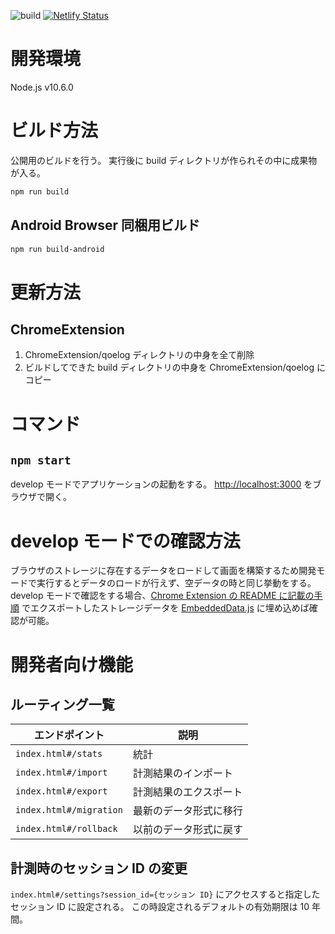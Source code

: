 ![build](https://github.com/videomark/videomark-log-view/workflows/build/badge.svg?branch=master)
[![Netlify Status](https://api.netlify.app/api/v1/badges/381b781f-df6b-451a-829e-d15634b9b72f/deploy-status)](https://app.netlify.app/sites/videomark-log-view/deploys)

# 開発環境

Node.js v10.6.0

# ビルド方法

公開用のビルドを行う。
実行後に build ディレクトリが作られその中に成果物が入る。

```sh
npm run build
```

## Android Browser 同梱用ビルド

```sh
npm run build-android
```

# 更新方法

## ChromeExtension

1. ChromeExtension/qoelog ディレクトリの中身を全て削除
2. ビルドしてできた build ディレクトリの中身を ChromeExtension/qoelog にコピー

# コマンド

## `npm start`

develop モードでアプリケーションの起動をする。
[http://localhost:3000](http://localhost:3000) をブラウザで開く。

# develop モードでの確認方法

ブラウザのストレージに存在するデータをロードして画面を構築するため開発モードで実行するとデータのロードが行えず、空データの時と同じ挙動をする。
develop モードで確認をする場合、[Chrome Extension の README に記載の手順](https://github.com/videomark/videomark-extension/) でエクスポートしたストレージデータを [EmbeddedData.js](https://github.com/videomark/videomark-log-view/blob/master/src/js/utils/ChromeExtensionWrapper/EmbeddedData.js) に埋め込めば確認が可能。

# 開発者向け機能

## ルーティング一覧

| エンドポイント          | 説明                   |
| ----------------------- | ---------------------- |
| `index.html#/stats`     | 統計                   |
| `index.html#/import`    | 計測結果のインポート   |
| `index.html#/export`    | 計測結果のエクスポート |
| `index.html#/migration` | 最新のデータ形式に移行 |
| `index.html#/rollback`  | 以前のデータ形式に戻す |

## 計測時のセッション ID の変更

`index.html#/settings?session_id={セッション ID}` にアクセスすると指定したセッション ID に設定される。
この時設定されるデフォルトの有効期限は 10 年間。
